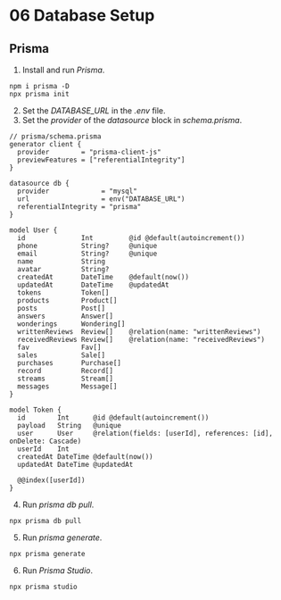 # 06 Database Setup

## Prisma

1. Install and run _Prisma_.

```
npm i prisma -D
npx prisma init
```

2. Set the _DATABASE_URL_ in the _.env_ file.
3. Set the _provider_ of the _datasource_ block in _schema.prisma_.

```prisma
// prisma/schema.prisma
generator client {
  provider        = "prisma-client-js"
  previewFeatures = ["referentialIntegrity"]
}

datasource db {
  provider             = "mysql"
  url                  = env("DATABASE_URL")
  referentialIntegrity = "prisma"
}

model User {
  id              Int         @id @default(autoincrement())
  phone           String?     @unique
  email           String?     @unique
  name            String
  avatar          String?
  createdAt       DateTime    @default(now())
  updatedAt       DateTime    @updatedAt
  tokens          Token[]
  products        Product[]
  posts           Post[]
  answers         Answer[]
  wonderings      Wondering[]
  writtenReviews  Review[]    @relation(name: "writtenReviews")
  receivedReviews Review[]    @relation(name: "receivedReviews")
  fav             Fav[]
  sales           Sale[]
  purchases       Purchase[]
  record          Record[]
  streams         Stream[]
  messages        Message[]
}

model Token {
  id        Int      @id @default(autoincrement())
  payload   String   @unique
  user      User     @relation(fields: [userId], references: [id], onDelete: Cascade)
  userId    Int
  createdAt DateTime @default(now())
  updatedAt DateTime @updatedAt

  @@index([userId])
}
```

4. Run _prisma db pull_.

```
npx prisma db pull
```

5. Run _prisma generate_.

```
npx prisma generate
```

6. Run _Prisma Studio_.

```
npx prisma studio
```
